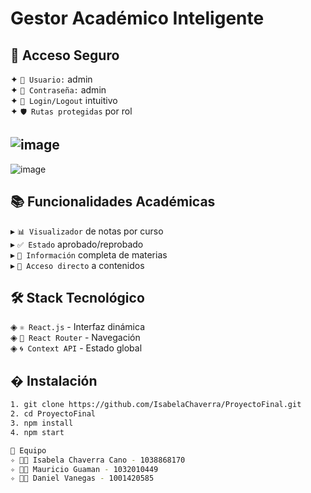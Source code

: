#  Gestor Académico Inteligente

## 🔐 Acceso Seguro
✦ `👤 Usuario:` admin  
✦ `🔑 Contraseña:` admin  
✦ `🚪 Login/Logout` intuitivo  
✦ `🛡️ Rutas protegidas` por rol  

![image](https://github.com/user-attachments/assets/981333c9-75ca-4937-9645-e532724f0d69)
--------------------------------------------------------
![image](https://github.com/user-attachments/assets/9cc291b0-c3b1-41ce-936b-0da4881e5cfa)



## 📚 Funcionalidades Académicas  
▸ `📊 Visualizador` de notas por curso  
▸ `✅ Estado` aprobado/reprobado  
▸ `📖 Información` completa de materias  
▸ `🔗 Acceso directo` a contenidos  


## 🛠️ Stack Tecnológico  
◈ `⚛️ React.js` - Interfaz dinámica  
◈ `🧭 React Router` - Navegación  
◈ `🌀 Context API` - Estado global  

## � Instalación
```bash
1. git clone https://github.com/IsabelaChaverra/ProyectoFinal.git
2. cd ProyectoFinal
3. npm install
4. npm start

🌟 Equipo
✧ 👩‍💻 Isabela Chaverra Cano - 1038868170
✧ 👨‍💻 Mauricio Guaman - 1032010449
✧ 👨‍💻 Daniel Vanegas - 1001420585
